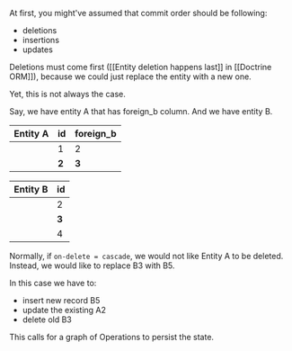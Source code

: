 At first, you might've assumed that commit order should be following:
- deletions
- insertions
- updates

Deletions must come first ([[Entity deletion happens last]] in [[Doctrine ORM]]), because we could just replace the entity with a new one.

Yet, this is not always the case.

Say, we have entity A that has foreign_b column. And we have entity B.

| Entity A | id    | foreign_b |
| -------- | ----- | --------- |
|          | 1     | 2         |
|          | **2** | **3**     |

| Entity B | id    |
| -------- | ----- |
|          | 2     |
|          | **3** |
|          | 4     |

Normally, if `on-delete = cascade`, we would not like Entity A to be deleted. Instead, we would like to replace B3 with B5. 

In this case we have to:
- insert new record B5
- update the existing A2
- delete old B3

This calls for a graph of Operations to persist the state.